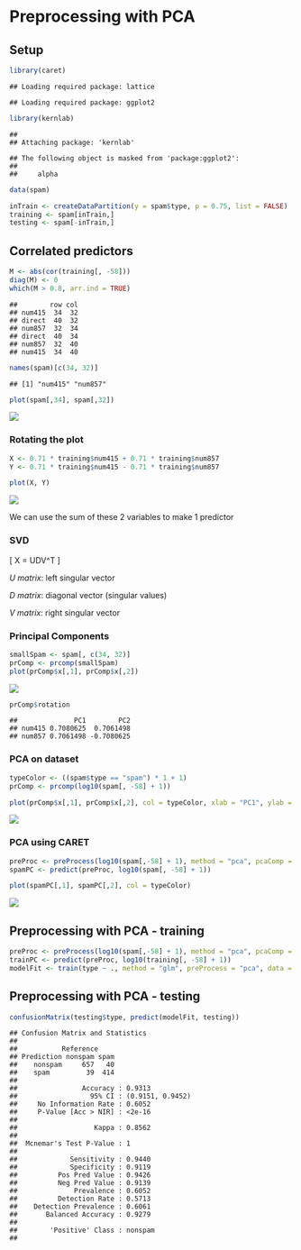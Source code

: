 Preprocessing with PCA
================

## Setup

``` r
library(caret)
```

    ## Loading required package: lattice

    ## Loading required package: ggplot2

``` r
library(kernlab)
```

    ## 
    ## Attaching package: 'kernlab'

    ## The following object is masked from 'package:ggplot2':
    ## 
    ##     alpha

``` r
data(spam)
```

``` r
inTrain <- createDataPartition(y = spam$type, p = 0.75, list = FALSE)
training <- spam[inTrain,]
testing <- spam[-inTrain,]
```

## Correlated predictors

``` r
M <- abs(cor(training[, -58]))
diag(M) <- 0
which(M > 0.8, arr.ind = TRUE)
```

    ##        row col
    ## num415  34  32
    ## direct  40  32
    ## num857  32  34
    ## direct  40  34
    ## num857  32  40
    ## num415  34  40

``` r
names(spam)[c(34, 32)]
```

    ## [1] "num415" "num857"

``` r
plot(spam[,34], spam[,32])
```

![](preprocessing_PCA_files/figure-gfm/unnamed-chunk-5-1.png)<!-- -->

### Rotating the plot

``` r
X <- 0.71 * training$num415 + 0.71 * training$num857
Y <- 0.71 * training$num415 - 0.71 * training$num857

plot(X, Y)
```

![](preprocessing_PCA_files/figure-gfm/unnamed-chunk-6-1.png)<!-- -->

We can use the sum of these 2 variables to make 1 predictor

### SVD

\[ X = UDV^T \]

*U matrix*: left singular vector

*D matrix*: diagonal vector (singular values)

*V matrix*: right singular vector

### Principal Components

``` r
smallSpam <- spam[, c(34, 32)]
prComp <- prcomp(smallSpam)
plot(prComp$x[,1], prComp$x[,2])
```

![](preprocessing_PCA_files/figure-gfm/unnamed-chunk-7-1.png)<!-- -->

``` r
prComp$rotation
```

    ##              PC1        PC2
    ## num415 0.7080625  0.7061498
    ## num857 0.7061498 -0.7080625

### PCA on dataset

``` r
typeColor <- ((spam$type == "spam") * 1 + 1)
prComp <- prcomp(log10(spam[, -58] + 1))

plot(prComp$x[,1], prComp$x[,2], col = typeColor, xlab = "PC1", ylab = "PC2")
```

![](preprocessing_PCA_files/figure-gfm/unnamed-chunk-9-1.png)<!-- -->

### PCA using CARET

``` r
preProc <- preProcess(log10(spam[,-58] + 1), method = "pca", pcaComp = 2)
spamPC <- predict(preProc, log10(spam[, -58] + 1))

plot(spamPC[,1], spamPC[,2], col = typeColor)
```

![](preprocessing_PCA_files/figure-gfm/unnamed-chunk-10-1.png)<!-- -->

## Preprocessing with PCA - training

``` r
preProc <- preProcess(log10(spam[,-58] + 1), method = "pca", pcaComp = 2)
trainPC <- predict(preProc, log10(training[, -58] + 1))
modelFit <- train(type ~ ., method = "glm", preProcess = "pca", data = training)
```

## Preprocessing with PCA - testing

``` r
confusionMatrix(testing$type, predict(modelFit, testing))
```

    ## Confusion Matrix and Statistics
    ## 
    ##           Reference
    ## Prediction nonspam spam
    ##    nonspam     657   40
    ##    spam         39  414
    ##                                           
    ##                Accuracy : 0.9313          
    ##                  95% CI : (0.9151, 0.9452)
    ##     No Information Rate : 0.6052          
    ##     P-Value [Acc > NIR] : <2e-16          
    ##                                           
    ##                   Kappa : 0.8562          
    ##                                           
    ##  Mcnemar's Test P-Value : 1               
    ##                                           
    ##             Sensitivity : 0.9440          
    ##             Specificity : 0.9119          
    ##          Pos Pred Value : 0.9426          
    ##          Neg Pred Value : 0.9139          
    ##              Prevalence : 0.6052          
    ##          Detection Rate : 0.5713          
    ##    Detection Prevalence : 0.6061          
    ##       Balanced Accuracy : 0.9279          
    ##                                           
    ##        'Positive' Class : nonspam         
    ##
